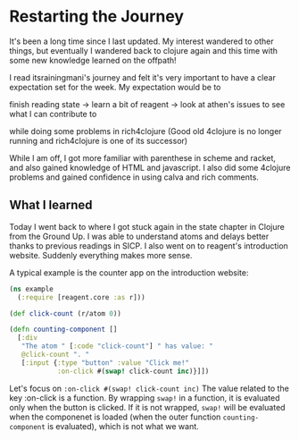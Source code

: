 # Restarting the Journey

It's been a long time since I last updated. My interest wandered to other things, but eventually I wandered back to clojure again and this time with some new knowledge learned on the offpath!

I read itsrainingmani's journey and felt it's very important to have a clear expectation set for the week. My expectation would be to 

finish reading state -> learn a bit of reagent -> look at athen's issues to see what I can contribute to 

while doing some problems in rich4clojure (Good old 4clojure is no longer running and rich4clojure is one of its successor)

While I am off, I got more familiar with parenthese in scheme and racket, and also gained knowledge of HTML and javascript. I also did some 4clojure problems and gained confidence in using calva and rich comments.

## What I learned

Today I went back to where I got stuck again in the state chapter in Clojure from the Ground Up. I was able to understand atoms and delays better thanks to previous readings in SICP.
I also went on to reagent's introduction website. Suddenly everything makes more sense.

A typical example is the counter app on the introduction website:
```clojure
(ns example
  (:require [reagent.core :as r]))

(def click-count (r/atom 0))

(defn counting-component []
  [:div
   "The atom " [:code "click-count"] " has value: "
   @click-count ". "
   [:input {:type "button" :value "Click me!"
            :on-click #(swap! click-count inc)}]])
```
Let's focus on `:on-click #(swap! click-count inc)` The value related to the key :on-click is a function. By wrapping `swap!` in a function, it is evaluated only when the button is clicked. If it is not wrapped,
`swap!` will be evaluated when the componenet is loaded (when the outer function `counting-component` is evaluated), which is not what we want.

